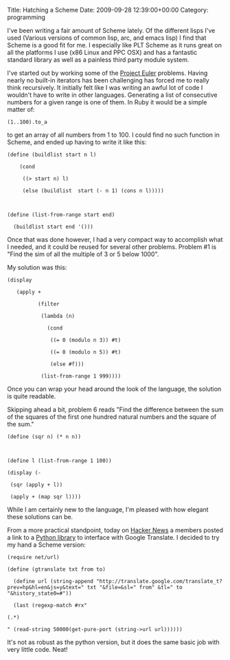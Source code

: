 Title: Hatching a Scheme
Date: 2009-09-28 12:39:00+00:00
Category: programming

I've been writing a fair amount of Scheme lately. Of the different lisps I've
used (Various versions of common lisp, arc, and emacs lisp) I find that Scheme
is a good fit for me. I especially like PLT Scheme as it runs great on all the
platforms I use (x86 Linux and PPC OSX) and has a fantastic standard library
as well as a painless third party module system.

  
  
  
I've started out by working some of the [Project
Euler](http://projecteuler.net/) problems. Having nearly no built-in iterators
has been challenging has forced me to really think recursively. It initially
felt like I was writing an awful lot of code I wouldn't have to write in other
languages. Generating a list of consecutive numbers for a given range is one
of them. In Ruby it would be a simple matter of:

  

  

    
    (1..100).to_a

  

  
  
  
to get an array of all numbers from 1 to 100. I could find no such function in
Scheme, and ended up having to write it like this:

  

  

    
    (define (buildlist start n l)  
      
        (cond  
      
         ((> start n) l)  
      
         (else (buildlist  start (- n 1) (cons n l)))))  
      
      
      
    (define (list-from-range start end)  
      
      (buildlist start end '()))

  

  
  

  
  
  
Once that was done however, I had a very compact way to accomplish what I
needed, and it could be reused for several other problems. Problem #1 is "Find
the sim of all the multiple of 3 or 5 below 1000".

  
  
  
My solution was this:

  

  

    
    (display  
      
       (apply +  
      
              (filter  
      
               (lambda (n)  
      
                 (cond  
      
                  ((= 0 (modulo n 3)) #t)  
      
                  ((= 0 (modulo n 5)) #t)  
      
                  (else #f)))  
      
               (list-from-range 1 999))))

  

  
Once you can wrap your head around the look of the language, the solution is
quite readable.

  
  
  
Skipping ahead a bit, problem 6 reads "Find the difference between the sum of
the squares of the first one hundred natural numbers and the square of the
sum."

  

    
    (define (sqr n) (* n n))  
      
      
      
    (define l (list-from-range 1 100))  
      
    (display (-  
      
     (sqr (apply + l))  
      
     (apply + (map sqr l))))

  

  
  
  
While I am certainly new to the language, I'm pleased with how elegant these
solutions can be.

  
  
  
From a more practical standpoint, today on [Hacker
News](http://news.ycombinator.com/) a members posted a link to a [Python
library](http://www.catonmat.net/blog/python-library-for-google-translate/) to
interface with Google Translate. I decided to try my hand a Scheme version:

  
  
  

  

    
    (require net/url)  
      
    (define (gtranslate txt from to)  
      
      (define url (string-append "http://translate.google.com/translate_t?prev=hp&hl=en&js=y&text=" txt "&file=&sl=" from" &tl=" to "&history_state0=#"))  
      
      (last (regexp-match #rx"
    
    (.*)
    
    " (read-string 50000(get-pure-port (string->url url))))))

  

  
It's not as robust as the python version, but it does the same basic job with
very little code. Neat!

